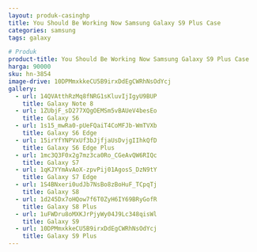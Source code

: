 ```yaml
---
layout: produk-casinghp
title: You Should Be Working Now Samsung Galaxy S9 Plus Case
categories: samsung
tags: galaxy

# Produk
product-title: You Should Be Working Now Samsung Galaxy S9 Plus Case
harga: 90000
sku: hn-3854
image-drive: 10DPMmxkkeCU5B9irxDdEgCWRhNsOdYcj
gallery:
  - url: 14QVAtthRzMq8fNRG1sKluvIjIgyU9BUP
    title: Galaxy Note 8
  - url: 1ZUbjF_sD277XQgOEMSm5vBAUeV4besEo
    title: Galaxy S6
  - url: 1s15_mwRa0-pUeFQaiT4CoMFJb-WmTVXb
    title: Galaxy S6 Edge
  - url: 15irYfYNPVxUf3bJjfjaUsDvjgIIhkQfD
    title: Galaxy S6 Edge Plus
  - url: 1mc3Q3F0x2g7mz3ca0Ro_CGeAvQW6RIQc
    title: Galaxy S7
  - url: 1qKJYYmAvAoX-zpvPij01AgosS_DzN9tY
    title: Galaxy S7 Edge
  - url: 1S4BNxeri0udJb7NsBo8zBoHuF_TCpqTj
    title: Galaxy S8
  - url: 1d245Dx7oHQow7f6T0ZyH6IY69BRyGofR
    title: Galaxy S8 Plus
  - url: 1uFWDru8oMXKJrPjyWy04J9Lc348qisWl
    title: Galaxy S9
  - url: 10DPMmxkkeCU5B9irxDdEgCWRhNsOdYcj
    title: Galaxy S9 Plus
---
```

